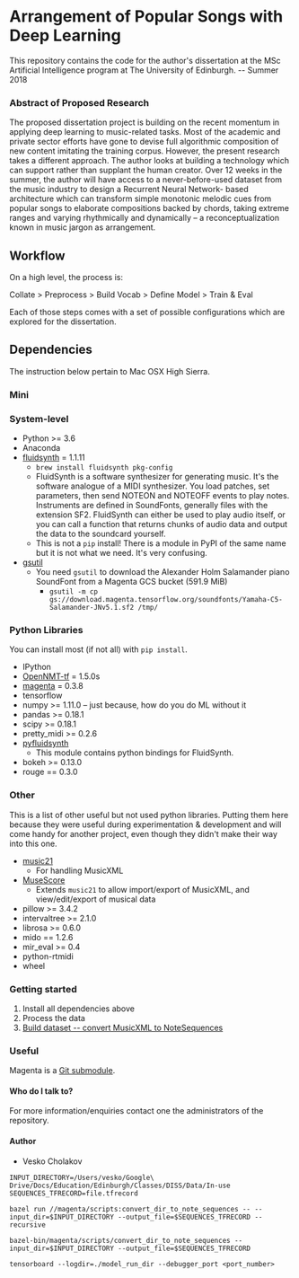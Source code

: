 # Arrangement of Popular Songs with Deep Learning #

This repository contains the code for the author's dissertation at the MSc Artificial Intelligence program at The University of Edinburgh. -- Summer 2018


### Abstract of Proposed Research ###
The proposed dissertation project is building on the recent momentum in applying deep learning to music-related tasks. Most of the academic and private sector efforts have gone to devise full algorithmic composition of new content imitating the training corpus. However, the present research takes a different approach. The author looks at building a technology which can support rather than supplant the human creator. Over 12 weeks in the summer, the author will have access to a never-before-used dataset from the music industry to design a Recurrent Neural Network- based architecture which can transform simple monotonic melodic cues from popular songs to elaborate compositions backed by chords, taking extreme ranges and varying rhythmically and dynamically – a reconceptualization known in music jargon as arrangement.


## Workflow ##

On a high level, the process is:

Collate > Preprocess > Build Vocab > Define Model > Train & Eval

Each of those steps comes with a set of possible configurations which are explored for the dissertation.

## Dependencies ##
The instruction below pertain to Mac OSX High Sierra.


### Mini ###

### System-level ###
* Python >= 3.6
* Anaconda
* [fluidsynth](http://www.fluidsynth.org/) = 1.1.11
    * `brew install fluidsynth pkg-config`
    * FluidSynth is a software synthesizer for generating music. It's the software analogue of a MIDI synthesizer.  You load patches, set parameters, then send NOTEON and NOTEOFF events to play notes. Instruments are defined in SoundFonts, generally files with the extension SF2. FluidSynth can either be used to play audio itself, or you can call a function that returns chunks of audio data and output the data to the soundcard yourself.
    * This is not a `pip` install! There is a module in PyPI of the same name but it is not what we need. It's very confusing.
* [gsutil](https://cloud.google.com/storage/docs/gsutil_install)
    * You need `gsutil` to download the Alexander Holm Salamander piano SoundFont from a Magenta GCS bucket (591.9 MiB)
        * `gsutil -m cp gs://download.magenta.tensorflow.org/soundfonts/Yamaha-C5-Salamander-JNv5.1.sf2 /tmp/`

### Python Libraries ###

You can install most (if not all) with `pip install`.
* IPython
* [OpenNMT-tf](https://github.com/OpenNMT/OpenNMT-tf) = 1.5.0s
* [magenta](https://github.com/tensorflow/magenta/blob/master/README.md) = 0.3.8
* tensorflow
* numpy >= 1.11.0 – just because, how do you do ML without it
* pandas >= 0.18.1
* scipy >= 0.18.1
* pretty_midi >= 0.2.6
* [pyfluidsynth](https://github.com/nwhitehead/pyfluidsynth)
    * This module contains python bindings for FluidSynth.
* bokeh >= 0.13.0
* rouge == 0.3.0


### Other ###
This is a list of other useful but not used python libraries. Putting them here because they were useful during experimentation & development and will come handy for another project, even though they didn't make their way into this one.

* [music21](http://web.mit.edu/music21/)
    * For handling MusicXML
* [MuseScore](https://musescore.org/en)
    * Extends `music21` to allow import/export of MusicXML, and view/edit/export of musical data
* pillow >= 3.4.2
* intervaltree >= 2.1.0
* librosa >= 0.6.0
* mido == 1.2.6
* mir_eval >= 0.4
* python-rtmidi
* wheel


### Getting started ###

1. Install all dependencies above
2. Process the data
3. [Build dataset -- convert MusicXML to NoteSequences](https://github.com/tensorflow/magenta/blob/master/magenta/scripts/README.md)



### Useful ###
Magenta is a [Git submodule](https://git-scm.com/book/en/v2/Git-Tools-Submodules).



#### Who do I talk to? ####
For more information/enquiries contact one the administrators of the repository.

#### Author ####
* Vesko Cholakov



`INPUT_DIRECTORY=/Users/vesko/Google\ Drive/Docs/Education/Edinburgh/Classes/DISS/Data/In-use`
`SEQUENCES_TFRECORD=file.tfrecord`

`bazel run //magenta/scripts:convert_dir_to_note_sequences -- --input_dir=$INPUT_DIRECTORY --output_file=$SEQUENCES_TFRECORD --recursive`


`bazel-bin/magenta/scripts/convert_dir_to_note_sequences --input_dir=$INPUT_DIRECTORY --output_file=$SEQUENCES_TFRECORD`


`tensorboard --logdir=./model_run_dir --debugger_port <port_number>`